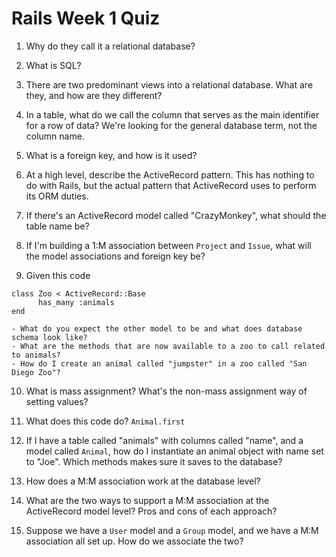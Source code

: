 # Rails Week 1 Quiz
1. Why do they call it a relational database?

2. What is SQL?

3. There are two predominant views into a relational database. What are they, and how are they different?

4. In a table, what do we call the column that serves as the main identifier for a row of data? We're looking for the general database term, not the column name.

5. What is a foreign key, and how is it used?

6. At a high level, describe the ActiveRecord pattern. This has nothing to do with Rails, but the actual pattern that ActiveRecord uses to perform its ORM duties.

7. If there's an ActiveRecord model called "CrazyMonkey", what should the table name be?

8. If I'm building a 1:M association between `Project` and `Issue`, what will the model associations and foreign key be?

9. Given this code
  <pre><code>class Zoo < ActiveRecord::Base
      has_many :animals
end</code></pre>
    - What do you expect the other model to be and what does database schema look like?
    - What are the methods that are now available to a zoo to call related to animals?
    - How do I create an animal called "jumpster" in a zoo called "San Diego Zoo"?

10. What is mass assignment? What's the non-mass assignment way of setting values?

11. What does this code do? `Animal.first`

12. If I have a table called "animals" with columns called "name", and a model called `Animal`, how do I instantiate an animal object with name set to "Joe". Which methods makes sure it saves to the database?

13. How does a M:M association work at the database level?

14. What are the two ways to support a M:M association at the ActiveRecord model level? Pros and cons of each approach?

15. Suppose we have a `User` model and a `Group` model, and we have a M:M association all set up. How do we associate the two?
